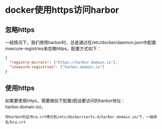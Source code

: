 # docker使用https访问harbor
## 忽略https

一般情况下，我们使用harbor时，总是通过在/etc/docker/daemon.json中配置insecure-registries来忽略https。配置方式如下：
```json
{
  "registry-mirrors": ["https://harbor.domain.io"],
  "insecure-registries": ["harbor.domain.io"]
}
```

## 使用https

如果要使用https，需要做如下配置(假设要访问的harbor地址：harbor.domain.io)，

`将harbor的证书ca.crt拷贝到/etc/docker/certs.d/harbor.domain.io/下，一般命名为ca.crt`




